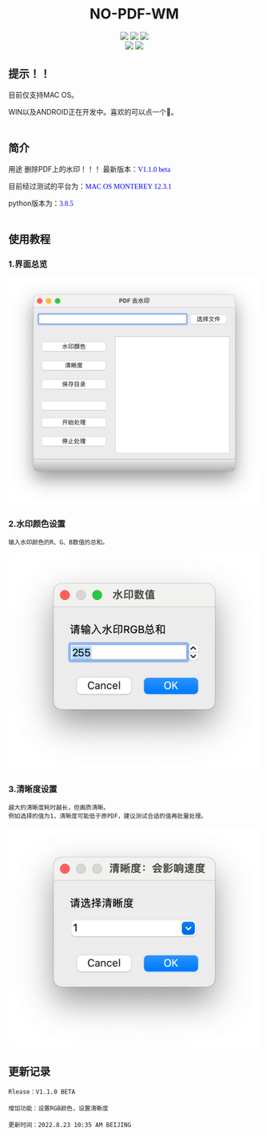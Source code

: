 # <div align='center'> <font>NO-PDF-WM</font> </div>

<div align='center'> 
 
<img src="https://img.shields.io/badge/Version-v1.1.0%20beta-orange"/>
<img src="https://img.shields.io/badge/Languages-2-green"/>
<img src="https://img.shields.io/badge/Commit-2022823-yellow"/>
<br>
<img src="https://img.shields.io/badge/PYQT-PYTHON-red" />
<img src="https://img.shields.io/badge/author-TAber--W-blue" />
 
</div>

## 提示！！

目前仅支持MAC OS。

WIN以及ANDROID正在开发中。喜欢的可以点一个🌟。
<br></br>
## 简介 
用途 删除PDF上的水印！！！
最新版本：<font face="黑体" color=blue>V1.1.0 beta</font>

目前经过测试的平台为：<font face="黑体" color=blue>MAC OS MONTEREY 12.3.1</font>

python版本为：<font face="黑体" color=blue>3.8.5</font>
<br></br>
## 使用教程
### 1.界面总览
![](/totle.png)
### 2.水印颜色设置
    输入水印颜色的R、G、B数值的总和。
![](/num.png)
### 3.清晰度设置
    越大的清晰度耗时越长，但画质清晰。
    例如选择的值为1，清晰度可能低于原PDF，建议测试合适的值再批量处理。
![](/vi.png)

## 更新记录 

    Rlease：V1.1.0 BETA

    增加功能：设置RGB颜色，设置清晰度

    更新时间：2022.8.23 10:35 AM BEIJING


